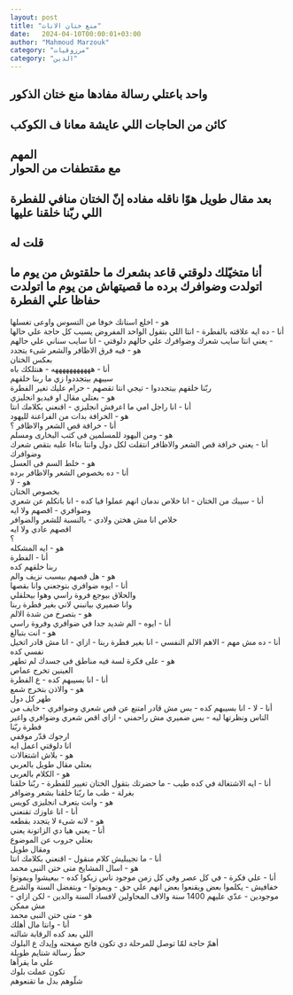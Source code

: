 ```yaml
---
layout: post
title: "منع ختان الاناث"
date:   2024-04-10T00:00:01+03:00
author: "Mahmoud Marzouk"
category: "مرزوقيات"
category: "الدين"
---
```



واحد باعتلي رسالة مفادها منع ختان الذكور  
-  
كائن من الحاجات اللي عايشة معانا ف الكوكب  
-  
المهم  
مع مقتطفات من الحوار  
-  
بعد مقال طويل هوّا ناقله مفاده إنّ الختان منافي للفطرة
اللي ربّنا خلقنا عليها  
-  
قلت له  
-  
أنا متخيّلك دلوقتي قاعد بشعرك ما حلقتوش من يوم ما اتولدت
وضوافرك برده ما قصيتهاش من يوم ما اتولدت حفاظا علي الفطرة  
-  
هو - اخلع اسنانك خوفا من التسوس واوعى تغسلها  
أنا - ده ايه علاقته بالفطرة - انتا اللي بتقول الواحد
المفروض يسيب كل حاجة علي حالها - يعني انتا سايب شعرك وضوافرك علي حالهم
دلوقتي - انا سايب سناني علي حالهم  
هو - فيه فرق الاظافر والشعر شىء يتجدد  
بعكس الختان  
أنا - هههههههههههه - هنتلكك باه  
سيبهم بيتجددوا زي ما ربنا خلقهم  
ربّنا خلقهم بيتجددوا - تيجي انتا تقصهم - حرام عليك تغير
الفطرة  
هو - بعتلي مقال او فيديو انجليزي  
أنا - انا راجل امي ما اعرفش انجليزي - اقنعني بكلامك
انتا  
هو - الخرافة بدات من الفراعنة لليهود  
أنا - خرافة قص الشعر والاظافر ؟  
هو - ومن اليهود للمسلمين فى كتب البخارى ومسلم  
أنا - يعني خرافة قص الشعر والاظافر انتقلت لكل دول وانتا
بناءا عليه بتقص شعرك وضوافرك  
هو - خلط السم فى العسل  
أنا - ده بخصوص الشعر والاظافر برده  
هو - لا  
بخصوص الختان  
أنا - سيبك من الختان - انا خلاص ندمان انهم عملوا فيا
كده - انا باتكلم عن شعري وضوافري - اقصهم ولا ايه  
خلاص انا مش هختن ولادي - بالنسبة للشعر والضوافر  
اقصهم عادي ولا ايه  
؟  
هو - ايه المشكله  
أنا - الفطرة  
ربنا خلقهم كده  
هو - هل قصهم بيسبب نزيف والم  
أنا - ايوه ضوافري بتوجعني وانا بقصها  
والحلاق بيوجع فروة راسي وهوا بيحلقلي  
وانا ضميري بيانبني لاني بغير فطرة ربنا  
هو - بتصرخ من شدة الالم  
أنا - ايوه - الم شديد جدا في ضوافري وفروة راسي  
هو - انت بتبالغ  
أنا - ده مش مهم - الاهم الالم النفسي - انا بغير فطرة
ربنا - ازاي - انا مش قادر اتخيل نفسي كده  
هو - على فكرة لسة فيه مناطق فى جسدك لم تطهر  
العينين تخرج عماص  
أنا - انا بسيبهم كده - ع الفطرة  
هو - والاذن بتخرج شمع  
طهر كل دول  
أنا - لا - انا بسيبهم كده - بس مش قادر امتنع عن قص شعري
وضوافري - خايف من الناس ونظرتها ليه - بس ضميري مش راحمني - ازاي اقص شعري
وضوافري واغير فطرة ربّنا  
ارجوك قدّر موقفي  
انا دلوقتي اعمل ايه  
هو - بلاش اشتغالات  
بعتلي مقال طويل بالعربي  
هو - الكلام بالعربى  
أنا - ايه الاشتغالة في كده طيب - ما حضرتك بتقول الختان
تغيير للفطرة - ربّنا خلقنا بغرلة - طب ما ربّنا خلقنا بشعر وضوافر  
هو - وانت بتعرف انجليزى كويس  
أنا - انا عاوزك تقنعني  
هو - لانه شىء لا يتجدد بقطعه  
أنا - يعني هيا دي الزاتونة يعني  
بعتلي جروب عن الموضوع  
ومقال طويل  
أنا - ما تجيبليش كلام منقول - اقنعني بكلامك
انتا  
هو - اسال المشايخ متى ختن النبى محمد  
أنا - علي فكرة - في كل عصر وفي كل زمن موجود ناس زيكوا
كده - بيعيشوا ويموتوا خفافيش - يكلموا بعض ويقنعوا بعض انهم علي حق -
ويموتوا - وبتفضل السنة والشرع موجودين - عدّي عليهم 1400 سنة والاف
المحاولين لافساد السنة والدين - لكن ازاي - مش ممكن  
هو - متى ختن النبى محمد  
أنا - وانتا مال أهلك  
اللي بعد كده الرقابة شالته  
أهمّ حاجة لمّا توصل للمرحلة دي تكون فاتح صفحته وإيدك ع
البلوك  
حطّ رسالة شتايم طويلة  
علي ما يقرأها  
تكون عملت بلوك  
شلّوهم بدل ما تقنعوهم

